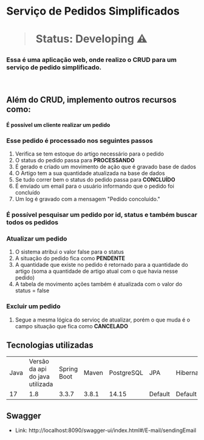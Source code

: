 <h1>Serviço de Pedidos Simplificados<h1>
  
> Status: Developing ⚠️

<h3>Essa é uma aplicação web, onde realizo o CRUD para um serviço de pedido simplificado.</h3>
<br>

## Além do CRUD, implemento outros recursos como:
#### É possível um cliente realizar um pedido
### Esse pedido é processado nos seguintes passos
1. Verifica se tem estoque do artigo necessário para o pedido
2. O status do pedido passa para **PROCESSANDO**
3. É gerado e criado um movimento de ação que é gravado base de dados
4. O Artigo tem a sua quantidade atualizada na base de dados
5. Se tudo correr bem o status do pedido passa para **CONCLUÍDO**
6. É enviado um email para o usuário informando que o pedido foi concluído
7. Um log é gravado com a mensagem "Pedido concoluído."

### É possível pesquisar um pedido por id, status e também buscar todos os pedidos

### Atualizar um pedido
1. O sistema atribui o valor false para o status
2. A situação do pedido fica como **PENDENTE**
3. A quantidade que existe no pedido é retornado para a quantidade do artigo (soma a quantidade de artigo atual com o que havia nesse pedido)
4. A tabela de movimento ações também é atualizada com o valor do status = false

### Excluir um pedido
  1. Segue a mesma lógica do servioç de atualizar, porém o que muda é o campo situação que fica como **CANCELADO**

## Tecnologias utilizadas
<table>
  <tr>
    <td>Java</td>
    <td>Versão da api do java utilizada</td>
    <td>Spring Boot</td>
    <td>Maven</td>
    <td>PostgreSQL</td>    
    <td>JPA</td>
    <td>Hibernate</td>
    <td>Slf4j</td>
    <td>Mapstruct</td>
    <td>Swagger</td>
    <td>Starter email</td>
  </tr>
  <tr>
    <td>17</td>
    <td>1.8</td>
    <td>3.3.7</td>
    <td>3.8.1</td>
    <td>14.15</td>
    <td>Default</td>
    <td>Default</td>
    <td>Default</td>
    <td>1.5.2.Final</td>
    <td>2.3.0</td>
    <td>Defalut</td>
  </tr>
</table>

## Swagger
* Link: http://localhost:8090/swagger-ui/index.html#/E-mail/sendingEmail
